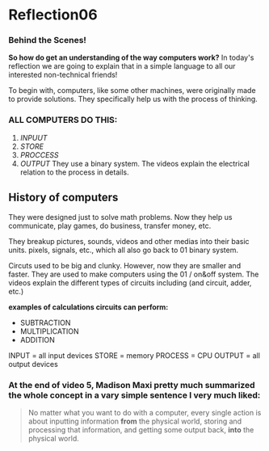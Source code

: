 # Reflection06
### Behind the Scenes!

**So how do get an understanding of the way computers work?**
In today's reflection we are going to explain that in a simple language to all our interested non-technical friends!

To begin with, computers, like some other machines, were originally made to provide solutions. They specifically help us with the process of thinking. 

### ALL COMPUTERS DO THIS:
1. *INPUUT*
1. *STORE*
1. *PROCCESS*
1. *OUTPUT*
They use a binary system. The videos explain the electrical relation to the process in details. 

## History of computers
They were designed just to solve math problems. Now they help us communicate, play games, do business, transfer money, etc.  

They breakup pictures, sounds, videos and other medias into their basic units. pixels, signals, etc., which all also go back to 01 binary system. 

Circuts used to be big and clunky. However, now they are smaller and faster. They are used to make computers using the 01 / on&off system. The videos explain the different types of circuits including (and circuit, adder, etc.)

**examples of calculations circuits can perform:**
* SUBTRACTION
* MULTIPLICATION
* ADDITION

INPUT = all input devices
STORE = memory
PROCESS = CPU
OUTPUT = all output devices

### At the end of video 5, Madison Maxi pretty much summarized the whole concept in a vary simple sentence I very much liked:
> No matter what you want to do with a computer, every single action is about inputting information **from** the physical world, storing and processing that information, and getting some output back, **into** the physical world. 